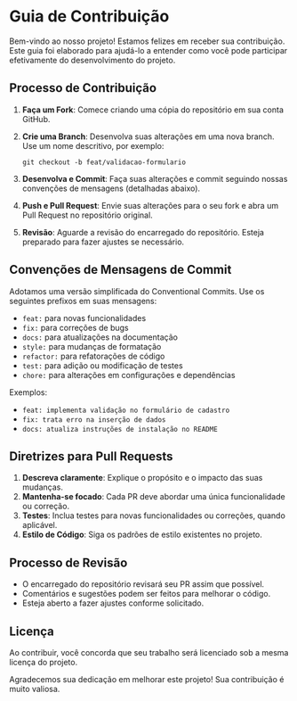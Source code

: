 # Guia de Contribuição

Bem-vindo ao nosso projeto! Estamos felizes em receber sua contribuição. Este guia foi elaborado para ajudá-lo a entender como você pode participar efetivamente do desenvolvimento do projeto.

## Processo de Contribuição

1. **Faça um Fork**: Comece criando uma cópia do repositório em sua conta GitHub.

2. **Crie uma Branch**: Desenvolva suas alterações em uma nova branch. Use um nome descritivo, por exemplo:
   ```
   git checkout -b feat/validacao-formulario
   ```

3. **Desenvolva e Commit**: Faça suas alterações e commit seguindo nossas convenções de mensagens (detalhadas abaixo).

4. **Push e Pull Request**: Envie suas alterações para o seu fork e abra um Pull Request no repositório original.

5. **Revisão**: Aguarde a revisão do encarregado do repositório. Esteja preparado para fazer ajustes se necessário.

## Convenções de Mensagens de Commit

Adotamos uma versão simplificada do Conventional Commits. Use os seguintes prefixos em suas mensagens:

- `feat:` para novas funcionalidades
- `fix:` para correções de bugs
- `docs:` para atualizações na documentação
- `style:` para mudanças de formatação
- `refactor:` para refatorações de código
- `test:` para adição ou modificação de testes
- `chore:` para alterações em configurações e dependências

Exemplos:
- `feat: implementa validação no formulário de cadastro`
- `fix: trata erro na inserção de dados`
- `docs: atualiza instruções de instalação no README`

## Diretrizes para Pull Requests

1. **Descreva claramente**: Explique o propósito e o impacto das suas mudanças.
2. **Mantenha-se focado**: Cada PR deve abordar uma única funcionalidade ou correção.
3. **Testes**: Inclua testes para novas funcionalidades ou correções, quando aplicável.
4. **Estilo de Código**: Siga os padrões de estilo existentes no projeto.

## Processo de Revisão

- O encarregado do repositório revisará seu PR assim que possível.
- Comentários e sugestões podem ser feitos para melhorar o código.
- Esteja aberto a fazer ajustes conforme solicitado.

## Licença

Ao contribuir, você concorda que seu trabalho será licenciado sob a mesma licença do projeto.

Agradecemos sua dedicação em melhorar este projeto! Sua contribuição é muito valiosa.
